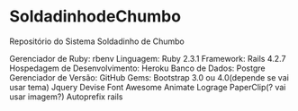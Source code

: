 # SoldadinhodeChumbo
Repositório do Sistema Soldadinho de Chumbo

Gerenciador de Ruby: rbenv
Linguagem: Ruby 2.3.1
Framework: Rails 4.2.7
Hospedagem de Desenvolvimento: Heroku
Banco de Dados: Postgre
Gerenciador de Versão: GitHub
Gems:
	Bootstrap 3.0 ou 4.0(depende se vai usar tema)
	Jquery
	Devise
	Font Awesome
	Animate
	Lograge
	PaperClip(? vai usar imagem?)
	Autoprefix rails
